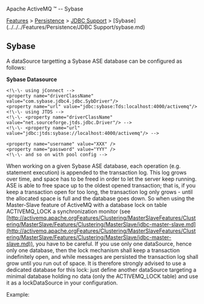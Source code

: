 Apache ActiveMQ ™ -- Sybase 

[Features](../../../features.md) > [Persistence](../../../Features/persistence.md) > [JDBC Support](jdbc-CommunityCommunity/Community/support.md) > [Sybase](../../../Features/Persistence/JDBC Support/sybase.md)


Sybase
------

A dataSource targetting a Sybase ASE database can be configured as follows:

**Sybase Datasource**

  <bean id="sybase-ds" class="org.apache.commons.dbcp.BasicDataSource" destroy-method="close">

    <!\-\- using jConnect -->
    <property name="driverClassName" value="com.sybase.jdbc4.jdbc.SybDriver"/>
    <property name="url" value="jdbc:sybase:Tds:localhost:4000/activemq"/>
    <!\-\- using JTDS -->
    <!\-\- <property name="driverClassName" value="net.sourceforge.jtds.jdbc.Driver"/> -->
    <!\-\- <property name="url" value="jdbc:jtds:sybase://localhost:4000/activemq"/> -->

    <property name="username" value="XXX" />
    <property name="password" value="YYY" />
    <!\-\- and so on with pool config -->
  </bean>

When working on a given Sybase ASE database, each operation (e.g. statement execution) is appended to the transaction log. This log grows over time, and space has to be freed in order to let the server keep running. ASE is able to free space up to the oldest opened transaction; that is, if you keep a transaction open for too long, the transaction log only grows - until the allocated space is full and the database goes down. So when using the Master-Slave feature of ActiveMQ with a database lock on table ACTIVEMQ_LOCK a synchronization monitor (see [http://activemq.apache.orgFeatures/Clustering/MasterSlaveFeatures/Clustering/MasterSlave/Features/Clustering/MasterSlave/jdbc-master-slave.md](http://activemq.apache.orgFeatures/Clustering/MasterSlaveFeatures/Clustering/MasterSlave/Features/Clustering/MasterSlave/jdbc-master-slave.md)), you have to be careful. If you use only one dataSource, hence only one database, then the lock mechanism shall keep a transaction indefinitely open, and while messages are persisted the transaction log shall grow until you run out of space. It is therefore strongly advised to use a dedicated database for this lock: just define another dataSource targeting a minimal database holding no data (only the ACTIVEMQ_LOCK table) and use it as a lockDataSource in your configuration.

Example:

<persistenceAdapter>
  <jdbcPersistenceAdapter dataSource="#sybase-ds" lockDataSource="#another-sybase-ds"/>
</persistenceAdapter>


